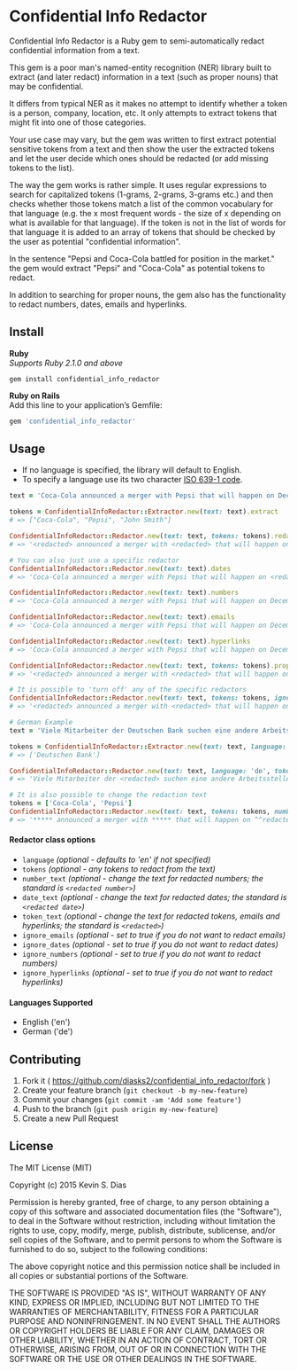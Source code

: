 # Confidential Info Redactor

Confidential Info Redactor is a Ruby gem to semi-automatically redact confidential information from a text.

This gem is a poor man's named-entity recognition (NER) library built to extract (and later redact) information in a text (such as proper nouns) that may be confidential. 

It differs from typical NER as it makes no attempt to identify whether a token is a person, company, location, etc. It only attempts to extract tokens that might fit into one of those categories.

Your use case may vary, but the gem was written to first extract potential sensitive tokens from a text and then show the user the extracted tokens and let the user decide which ones should be redacted (or add missing tokens to the list).

The way the gem works is rather simple. It uses regular expressions to search for capitalized tokens (1-grams, 2-grams, 3-grams etc.) and then checks whether those tokens match a list of the common vocabulary for that language (e.g. the x most frequent words - the size of x depending on what is available for that language). If the token is not in the list of words for that language it is added to an array of tokens that should be checked by the user as potential "confidential information".

In the sentence "Pepsi and Coca-Cola battled for position in the market." the gem would extract "Pepsi" and "Coca-Cola" as potential tokens to redact.

In addition to searching for proper nouns, the gem also has the functionality to redact numbers, dates, emails and hyperlinks.

## Install  

**Ruby**  
*Supports Ruby 2.1.0 and above*
```
gem install confidential_info_redactor
```

**Ruby on Rails**  
Add this line to your application’s Gemfile:
```ruby
gem 'confidential_info_redactor'
```

## Usage

* If no language is specified, the library will default to English.   
* To specify a language use its two character [ISO 639-1 code](https://www.tm-town.com/languages).  

```ruby
text = 'Coca-Cola announced a merger with Pepsi that will happen on December 15th, 2020 for $200,000,000,000. Please contact John Smith at j.smith@example.com or visit http://www.super-fake-merger.com.'

tokens = ConfidentialInfoRedactor::Extractor.new(text: text).extract
# => ["Coca-Cola", "Pepsi", "John Smith"]

ConfidentialInfoRedactor::Redactor.new(text: text, tokens: tokens).redact
# => '<redacted> announced a merger with <redacted> that will happen on <redacted date> for <redacted number>. Please contact <redacted> at <redacted> or visit <redacted>.'

# You can also just use a specific redactor
ConfidentialInfoRedactor::Redactor.new(text: text).dates
# => 'Coca-Cola announced a merger with Pepsi that will happen on <redacted date> for $200,000,000,000. Please contact John Smith at j.smith@example.com or visit http://www.super-fake-merger.com.'

ConfidentialInfoRedactor::Redactor.new(text: text).numbers
# => 'Coca-Cola announced a merger with Pepsi that will happen on December 15th, 2020 for <redacted number>. Please contact John Smith at j.smith@example.com or visit http://www.super-fake-merger.com.'

ConfidentialInfoRedactor::Redactor.new(text: text).emails
# => 'Coca-Cola announced a merger with Pepsi that will happen on December 15th, 2020 for $200,000,000,000. Please contact John Smith at <redacted> or visit http://www.super-fake-merger.com.'

ConfidentialInfoRedactor::Redactor.new(text: text).hyperlinks
# => 'Coca-Cola announced a merger with Pepsi that will happen on December 15th, 2020 for $200,000,000,000. Please contact John Smith at j.smith@example.com or visit <redacted>.'

ConfidentialInfoRedactor::Redactor.new(text: text, tokens: tokens).proper_nouns
# => '<redacted> announced a merger with <redacted> that will happen on December 15th, 2020 for $200,000,000,000. Please contact <redacted> at j.smith@example.com or visit http://www.super-fake-merger.com.'

# It is possible to 'turn off' any of the specific redactors
ConfidentialInfoRedactor::Redactor.new(text: text, tokens: tokens, ignore_numbers: true).redact
# => '<redacted> announced a merger with <redacted> that will happen on <redacted date> for $200,000,000,000. Please contact <redacted> at <redacted> or visit <redacted>.'

# German Example
text = 'Viele Mitarbeiter der Deutschen Bank suchen eine andere Arbeitsstelle.'

tokens = ConfidentialInfoRedactor::Extractor.new(text: text, language: 'de').extract
# => ['Deutschen Bank']

ConfidentialInfoRedactor::Redactor.new(text: text, language: 'de', tokens: tokens).redact
# => 'Viele Mitarbeiter der <redacted> suchen eine andere Arbeitsstelle.'

# It is also possible to change the redaction text
tokens = ['Coca-Cola', 'Pepsi']
ConfidentialInfoRedactor::Redactor.new(text: text, tokens: tokens, number_text: '**redacted number**', date_text: '^^redacted date^^', token_text: '*****').redact
# => '***** announced a merger with ***** that will happen on ^^redacted date^^ for **redacted number**. Please contact ***** at ***** or visit *****.'
```

#### Redactor class options
* `language` *(optional - defaults to 'en' if not specified)*
* `tokens` *(optional - any tokens to redact from the text)*
* `number_text` *(optional - change the text for redacted numbers; the standard is `<redacted number>`)*
* `date_text` *(optional - change the text for redacted dates; the standard is `<redacted date>`)*
* `token_text` *(optional - change the text for redacted tokens, emails and hyperlinks; the standard is `<redacted>`)*
* `ignore_emails` *(optional - set to true if you do not want to redact emails)*
* `ignore_dates` *(optional - set to true if you do not want to redact dates)*
* `ignore_numbers` *(optional - set to true if you do not want to redact numbers)*
* `ignore_hyperlinks` *(optional - set to true if you do not want to redact hyperlinks)*

#### Languages Supported
* English ('en')
* German ('de')

## Contributing

1. Fork it ( https://github.com/diasks2/confidential_info_redactor/fork )
2. Create your feature branch (`git checkout -b my-new-feature`)
3. Commit your changes (`git commit -am 'Add some feature'`)
4. Push to the branch (`git push origin my-new-feature`)
5. Create a new Pull Request

## License

The MIT License (MIT)

Copyright (c) 2015 Kevin S. Dias

Permission is hereby granted, free of charge, to any person obtaining a copy
of this software and associated documentation files (the "Software"), to deal
in the Software without restriction, including without limitation the rights
to use, copy, modify, merge, publish, distribute, sublicense, and/or sell
copies of the Software, and to permit persons to whom the Software is
furnished to do so, subject to the following conditions:

The above copyright notice and this permission notice shall be included in
all copies or substantial portions of the Software.

THE SOFTWARE IS PROVIDED "AS IS", WITHOUT WARRANTY OF ANY KIND, EXPRESS OR
IMPLIED, INCLUDING BUT NOT LIMITED TO THE WARRANTIES OF MERCHANTABILITY,
FITNESS FOR A PARTICULAR PURPOSE AND NONINFRINGEMENT. IN NO EVENT SHALL THE
AUTHORS OR COPYRIGHT HOLDERS BE LIABLE FOR ANY CLAIM, DAMAGES OR OTHER
LIABILITY, WHETHER IN AN ACTION OF CONTRACT, TORT OR OTHERWISE, ARISING FROM,
OUT OF OR IN CONNECTION WITH THE SOFTWARE OR THE USE OR OTHER DEALINGS IN
THE SOFTWARE.